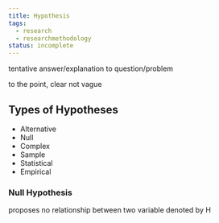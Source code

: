```yaml
---
title: Hypothesis
tags:
  - research
  - researchmethodology
status: incomplete
---
```

tentative answer/explanation to question/problem

to the point, clear
not vague
## Types of Hypotheses
- Alternative
- Null
- Complex
- Sample
- Statistical
- Empirical

### Null Hypothesis
proposes no relationship between two variable
denoted by H

 
